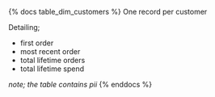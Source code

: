 {% docs table_dim_customers %}
One record per customer

Detailing;
- first order
- most recent order
- total lifetime orders
- total lifetime spend

*note; the table contains pii*
{% enddocs %}